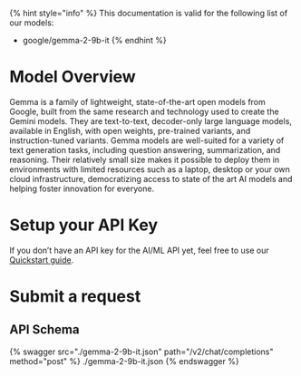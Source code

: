 [#references:start]: <> ({ "template": "openapi" })
{% hint style="info" %}
This documentation is valid for the following list of our models:
* google/gemma-2-9b-it
{% endhint %}

# Model Overview
Gemma is a family of lightweight, state-of-the-art open models from Google, built from the same research and technology used to create the Gemini models. They are text-to-text, decoder-only large language models, available in English, with open weights, pre-trained variants, and instruction-tuned variants. Gemma models are well-suited for a variety of text generation tasks, including question answering, summarization, and reasoning. Their relatively small size makes it possible to deploy them in environments with limited resources such as a laptop, desktop or your own cloud infrastructure, democratizing access to state of the art AI models and helping foster innovation for everyone.

# Setup your API Key
If you don’t have an API key for the AI/ML API yet, feel free to use our [Quickstart guide](https://docs.aimlapi.com/quickstart/setting-up).

# Submit a request
## API Schema
{% swagger src="./gemma-2-9b-it.json" path="/v2/chat/completions" method="post" %}
./gemma-2-9b-it.json
{% endswagger %}

[#references:end]: <> ({})